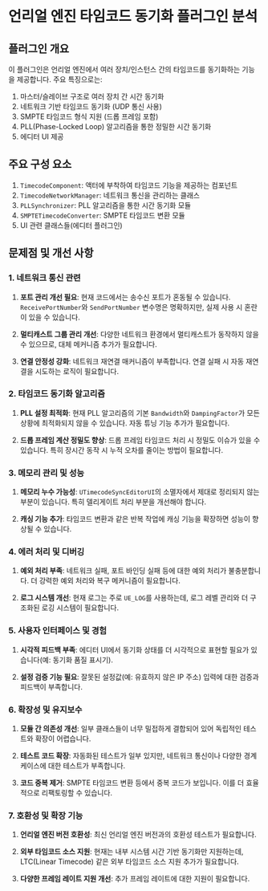 # 언리얼 엔진 타임코드 동기화 플러그인 분석

## 플러그인 개요

이 플러그인은 언리얼 엔진에서 여러 장치/인스턴스 간의 타임코드를 동기화하는 기능을 제공합니다. 주요 특징으로는:

1. 마스터/슬레이브 구조로 여러 장치 간 시간 동기화
2. 네트워크 기반 타임코드 동기화 (UDP 통신 사용)
3. SMPTE 타임코드 형식 지원 (드롭 프레임 포함)
4. PLL(Phase-Locked Loop) 알고리즘을 통한 정밀한 시간 동기화
5. 에디터 UI 제공

## 주요 구성 요소

1. `TimecodeComponent`: 액터에 부착하여 타임코드 기능을 제공하는 컴포넌트
2. `TimecodeNetworkManager`: 네트워크 통신을 관리하는 클래스
3. `PLLSynchronizer`: PLL 알고리즘을 통한 시간 동기화 모듈
4. `SMPTETimecodeConverter`: SMPTE 타임코드 변환 모듈
5. UI 관련 클래스들(에디터 플러그인)

## 문제점 및 개선 사항

### 1. 네트워크 통신 관련

1. **포트 관리 개선 필요**: 현재 코드에서는 송수신 포트가 혼동될 수 있습니다. `ReceivePortNumber`와 `SendPortNumber` 변수명은 명확하지만, 실제 사용 시 혼란이 있을 수 있습니다.

2. **멀티캐스트 그룹 관리 개선**: 다양한 네트워크 환경에서 멀티캐스트가 동작하지 않을 수 있으므로, 대체 메커니즘 추가가 필요합니다.

3. **연결 안정성 강화**: 네트워크 재연결 매커니즘이 부족합니다. 연결 실패 시 자동 재연결을 시도하는 로직이 필요합니다.

### 2. 타임코드 동기화 알고리즘

1. **PLL 설정 최적화**: 현재 PLL 알고리즘의 기본 `Bandwidth`와 `DampingFactor`가 모든 상황에 최적화되지 않을 수 있습니다. 자동 튜닝 기능 추가가 필요합니다.

2. **드롭 프레임 계산 정밀도 향상**: 드롭 프레임 타임코드 처리 시 정밀도 이슈가 있을 수 있습니다. 특히 장시간 동작 시 누적 오차를 줄이는 방법이 필요합니다.

### 3. 메모리 관리 및 성능

1. **메모리 누수 가능성**: `UTimecodeSyncEditorUI`의 소멸자에서 제대로 정리되지 않는 부분이 있습니다. 특히 델리게이트 처리 부분을 개선해야 합니다.

2. **캐싱 기능 추가**: 타임코드 변환과 같은 반복 작업에 캐싱 기능을 확장하면 성능이 향상될 수 있습니다.

### 4. 에러 처리 및 디버깅

1. **예외 처리 부족**: 네트워크 실패, 포트 바인딩 실패 등에 대한 예외 처리가 불충분합니다. 더 강력한 예외 처리와 복구 메커니즘이 필요합니다.

2. **로그 시스템 개선**: 현재 로그는 주로 `UE_LOG`를 사용하는데, 로그 레벨 관리와 더 구조화된 로깅 시스템이 필요합니다.

### 5. 사용자 인터페이스 및 경험

1. **시각적 피드백 부족**: 에디터 UI에서 동기화 상태를 더 시각적으로 표현할 필요가 있습니다(예: 동기화 품질 표시기).

2. **설정 검증 기능 필요**: 잘못된 설정값(예: 유효하지 않은 IP 주소) 입력에 대한 검증과 피드백이 부족합니다.

### 6. 확장성 및 유지보수

1. **모듈 간 의존성 개선**: 일부 클래스들이 너무 밀접하게 결합되어 있어 독립적인 테스트와 확장이 어렵습니다.

2. **테스트 코드 확장**: 자동화된 테스트가 일부 있지만, 네트워크 통신이나 다양한 경계 케이스에 대한 테스트가 부족합니다.

3. **코드 중복 제거**: SMPTE 타임코드 변환 등에서 중복 코드가 보입니다. 이를 더 효율적으로 리팩토링할 수 있습니다.

### 7. 호환성 및 확장 기능

1. **언리얼 엔진 버전 호환성**: 최신 언리얼 엔진 버전과의 호환성 테스트가 필요합니다.

2. **외부 타임코드 소스 지원**: 현재는 내부 시스템 시간 기반 동기화만 지원하는데, LTC(Linear Timecode) 같은 외부 타임코드 소스 지원 추가가 필요합니다.

3. **다양한 프레임 레이트 지원 개선**: 추가 프레임 레이트에 대한 지원이 필요합니다.
